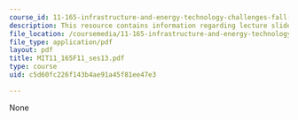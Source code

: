 ```yaml
---
course_id: 11-165-infrastructure-and-energy-technology-challenges-fall-2011
description: This resource contains information regarding lecture slides.
file_location: /coursemedia/11-165-infrastructure-and-energy-technology-challenges-fall-2011/c5d60fc226f143b4ae91a45f81ee47e3_MIT11_165F11_ses13.pdf
file_type: application/pdf
layout: pdf
title: MIT11_165F11_ses13.pdf
type: course
uid: c5d60fc226f143b4ae91a45f81ee47e3

---
```

None